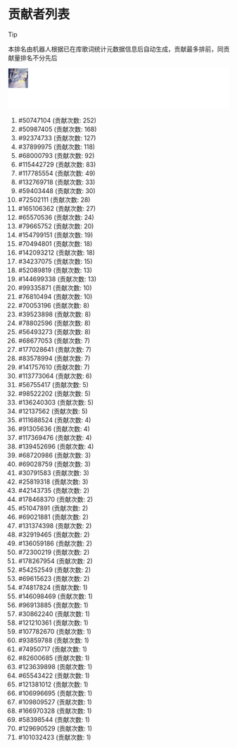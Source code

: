 # 贡献者列表

> [!TIP]
> 本排名由机器人根据已在库歌词统计元数据信息后自动生成，贡献最多排前，同贡献量排名不分先后

![贡献者头像画廊](./CONTRIBUTORS.svg)

1. #50747104 (贡献次数: 252)
2. #50987405 (贡献次数: 168)
3. #92374733 (贡献次数: 127)
4. #37899975 (贡献次数: 118)
5. #68000793 (贡献次数: 92)
6. #115442729 (贡献次数: 83)
7. #117785554 (贡献次数: 49)
8. #132769718 (贡献次数: 33)
9. #59403448 (贡献次数: 30)
10. #72502111 (贡献次数: 28)
11. #165106362 (贡献次数: 27)
12. #65570536 (贡献次数: 24)
13. #79665752 (贡献次数: 20)
14. #154799151 (贡献次数: 19)
15. #70494801 (贡献次数: 18)
16. #142093212 (贡献次数: 18)
17. #34237075 (贡献次数: 15)
18. #52089819 (贡献次数: 13)
19. #144699338 (贡献次数: 13)
20. #99335871 (贡献次数: 10)
21. #76810494 (贡献次数: 10)
22. #70053196 (贡献次数: 8)
23. #39523898 (贡献次数: 8)
24. #78802596 (贡献次数: 8)
25. #56493273 (贡献次数: 8)
26. #68677053 (贡献次数: 7)
27. #177028641 (贡献次数: 7)
28. #83578994 (贡献次数: 7)
29. #141757610 (贡献次数: 7)
30. #113773064 (贡献次数: 6)
31. #56755417 (贡献次数: 5)
32. #98522202 (贡献次数: 5)
33. #136240303 (贡献次数: 5)
34. #12137562 (贡献次数: 5)
35. #111688524 (贡献次数: 4)
36. #91305636 (贡献次数: 4)
37. #117369476 (贡献次数: 4)
38. #139452696 (贡献次数: 4)
39. #68720986 (贡献次数: 3)
40. #69028759 (贡献次数: 3)
41. #30791583 (贡献次数: 3)
42. #25819318 (贡献次数: 3)
43. #42143735 (贡献次数: 2)
44. #178468370 (贡献次数: 2)
45. #51047891 (贡献次数: 2)
46. #69021881 (贡献次数: 2)
47. #131374398 (贡献次数: 2)
48. #32919465 (贡献次数: 2)
49. #136059186 (贡献次数: 2)
50. #72300219 (贡献次数: 2)
51. #178267954 (贡献次数: 2)
52. #54252549 (贡献次数: 2)
53. #69615623 (贡献次数: 2)
54. #74817824 (贡献次数: 1)
55. #146098469 (贡献次数: 1)
56. #96913885 (贡献次数: 1)
57. #30862240 (贡献次数: 1)
58. #121210361 (贡献次数: 1)
59. #107782670 (贡献次数: 1)
60. #93859788 (贡献次数: 1)
61. #74950717 (贡献次数: 1)
62. #82600685 (贡献次数: 1)
63. #123639898 (贡献次数: 1)
64. #65543422 (贡献次数: 1)
65. #121381012 (贡献次数: 1)
66. #106996695 (贡献次数: 1)
67. #109809527 (贡献次数: 1)
68. #166970328 (贡献次数: 1)
69. #58398544 (贡献次数: 1)
70. #129690529 (贡献次数: 1)
71. #101032423 (贡献次数: 1)
